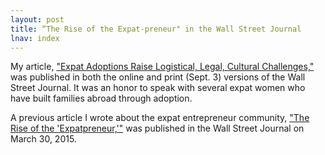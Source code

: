 ```yaml
---
layout: post
title: “The Rise of the Expat-preneur" in the Wall Street Journal
lnav: index
---
```


<p>My article, <a href="http://blogs.wsj.com/expat/2015/09/01/expat-adoptions-raise-logistical-legal-cultural-challenges/" target="_blank">"Expat Adoptions Raise Logistical, Legal, Cultural Challenges,"</a> was published in both the online and print (Sept. 3) versions of the Wall Street Journal. It was an honor to speak with several expat women who have built families abroad through adoption.</p>
<p>A previous article I wrote about the expat entrepreneur community, <a href="http://blogs.wsj.com/expat/2015/03/30/the-rise-of-the-expat-preneur/" target="_blank">"The Rise of the 'Expatpreneur,'"</a> was published in the Wall Street Journal on March 30, 2015.</p>



